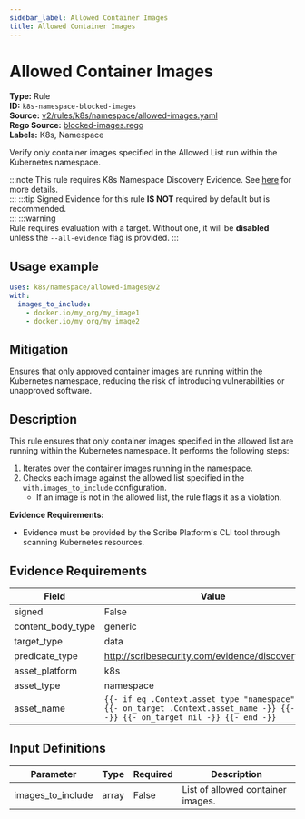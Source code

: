 ```yaml
---
sidebar_label: Allowed Container Images
title: Allowed Container Images
---  
```

# Allowed Container Images  
**Type:** Rule  
**ID:** `k8s-namespace-blocked-images`  
**Source:** [v2/rules/k8s/namespace/allowed-images.yaml](https://github.com/scribe-public/sample-policies/blob/main/v2/rules/k8s/namespace/allowed-images.yaml)  
**Rego Source:** [blocked-images.rego](https://github.com/scribe-public/sample-policies/blob/main/v2/rules/k8s/namespace/blocked-images.rego)  
**Labels:** K8s, Namespace  

Verify only container images specified in the Allowed List run within the Kubernetes namespace.

:::note 
This rule requires K8s Namespace Discovery Evidence. See [here](/docs/platforms/discover#k8s-discovery) for more details.  
::: 
:::tip 
Signed Evidence for this rule **IS NOT** required by default but is recommended.  
::: 
:::warning  
Rule requires evaluation with a target. Without one, it will be **disabled** unless the `--all-evidence` flag is provided.
::: 

## Usage example

```yaml
uses: k8s/namespace/allowed-images@v2
with:
  images_to_include:
    - docker.io/my_org/my_image1
    - docker.io/my_org/my_image2
```

## Mitigation  
Ensures that only approved container images are running within the Kubernetes namespace, reducing the risk of introducing vulnerabilities or unapproved software.


## Description  
This rule ensures that only container images specified in the allowed list are running within the Kubernetes namespace.
It performs the following steps:

1. Iterates over the container images running in the namespace.
2. Checks each image against the allowed list specified in the `with.images_to_include` configuration.
   - If an image is not in the allowed list, the rule flags it as a violation.

**Evidence Requirements:**
- Evidence must be provided by the Scribe Platform's CLI tool through scanning Kubernetes resources.

## Evidence Requirements  
| Field | Value |
|-------|-------|
| signed | False |
| content_body_type | generic |
| target_type | data |
| predicate_type | http://scribesecurity.com/evidence/discovery/v0.1 |
| asset_platform | k8s |
| asset_type | namespace |
| asset_name | `{{- if eq .Context.asset_type "namespace" -}} {{- on_target .Context.asset_name -}} {{- else -}} {{- on_target nil -}} {{- end -}}` |

## Input Definitions  
| Parameter | Type | Required | Description |
|-----------|------|----------|-------------|
| images_to_include | array | False | List of allowed container images. |

